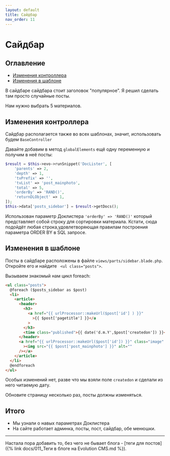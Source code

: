 ```yaml
---
layout: default
title: Сайдбар
nav_order: 11
---
```


# Сайдбар

## Оглавление

- [Изменения контроллера](#part3)
- [Изменения в шаблоне](#part4)

В сайдбаре сайдбара стоит заголовок "популярное". Я решил сделать там просто случайные посты.

Нам нужно выбрать 5 материалов.

## Изменения контроллера <a name="part3"></a>

Сайдбар располагается также во всех шаблонах, значит, использовать будем `BaseController`

Давайте добавим в метод `globalElements` ещё одну переменную и получим в неё посты:

```php
$result = $this->evo->runSnippet('DocLister', [
    'parents' => 2,
    'depth' => 1,
    'tvPrefix' => '',
    'tvList' => 'post_mainphoto',
    'total' => 5,
    'orderBy' => 'RAND()',
    'returnDLObject' => 1,
]);
$this->data['posts_sidebar'] = $result->getDocs();
```

Использован параметр Доклистера `'orderBy' => 'RAND()'` который представляет собой строку для сортировки материала. Кстати, сюда подойдёт любая строка,удовлетворяющая правилам построения параметра ORDER BY в SQL запросе.

## Изменения в шаблоне <a name="part4"></a>

Посты в сайдбаре расположены в файле `views/parts/sidebar.blade.php`. Откройте его и найдите ` <ul class="posts">`.

Вызываем знакомый нам цикл foreach:

```html
<ul class="posts">
  @foreach ($posts_sidebar as $post)
  <li>
    <article>
      <header>
        <h3>
          <a href="{{ urlProcessor::makeUrl($post['id'] ) }}"
            >{{ $post['pagetitle'] }}</a
          >
        </h3>
        <time class="published">{{ date('d.m.Y',$post['createdon']) }}</time>
      </header>
      <a href="{{ urlProcessor::makeUrl($post['id']) }}" class="image"
        ><img src="{{ $post['post_mainphoto'] }}" alt=""
      /></a>
    </article>
  </li>
  @endforeach
</ul>
```

Особых изменений нет, разве что мы взяли поле `createdon` и сделали из него читаемую дату.

Обновите страницу несколько раз, посты должны изменяться.

## Итого

- Мы узнали о навых параметрах Доклистера
- На сайте работает админка, посты, пост, сайдбар, обе менюшки.

---

Настала пора добавить то, без чего не бывает блога - [теги для постов]({% link docs/011_Теги в блоге на Evolution CMS.md %}).
